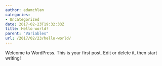 ```yaml
---
author: adamchlan
categories:
- Uncategorized
date: 2017-02-23T19:32:33Z
title: Hello world!
parent: "Variables"
url: /2017/02/23/hello-world/
---
```


Welcome to WordPress. This is your first post. Edit or delete it, then start writing!